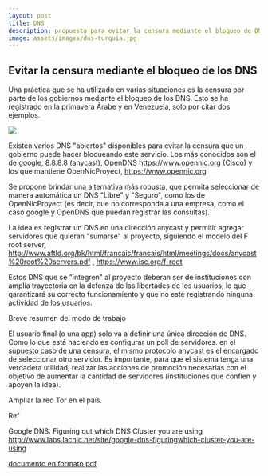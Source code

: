 ```yaml
---
layout: post
title: DNS
description: propuesta para evitar la censura mediante el bloqueo de DNS
image: assets/images/dns-turquia.jpg
---
```


## Evitar la censura mediante el bloqueo de los DNS

Una práctica que se ha utilizado en varias situaciones es la censura por parte de los gobiernos mediante el bloqueo de los DNS. Esto se ha registrado en la primavera Árabe y en Venezuela, solo por citar dos ejemplos.

![](https://dbellomo.github.io/digi/assets/images/dns-turquia.jpg)

Existen varios DNS "abiertos" disponibles para evitar la censura que un gobierno puede hacer bloqueando este servicio. Los más conocidos son el de google, 8.8.8.8 (anycast), OpenDNS https://www.opennic.org (Cisco) y los que mantiene OpenNicProyect, https://www.opennic.org

Se propone brindar una alternativa más robusta, que permita seleccionar de manera automática un DNS "Libre" y "Seguro", como los de OpenNicProyect (es decir, que no corresponda a una empresa, como el caso google y OpenDNS que puedan registrar las consultas).

La idea es registrar un DNS en una dirección anycast y permitir agregar servidores que quieran "sumarse" al proyecto, siguiendo el modelo del F root server, http://www.aftld.org/bk/html/francais/francais/html/meetings/docs/anycast%20root%20servers.pdf , https://www.isc.org/f-root

Estos DNS que se "integren" al proyecto deberan ser de instituciones con amplia trayectoria en la defenza de las libertades de los usuarios, lo que garantizará su correcto funcionamiento y que no esté registrando ninguna actividad de los usuarios.

Breve resumen del modo de trabajo

El usuario final (o una app) solo va a definir una única dirección de DNS. Como lo que está haciendo es configurar un poll de servidores. en el supuesto caso de una censura, el mismo protocolo anycast es el encargado de seleccionar otro servidor. Es importante, para que el sistema tenga una verdadera utilidad, realizar las acciones de promoción necesarias con el objetivo de aumentar la cantidad de servidores (instituciones que confíen y apoyen la idea).

Ampliar la red Tor en el país.


Ref

Google DNS: Figuring out which DNS Cluster you are using http://www.labs.lacnic.net/site/google-dns-figuringwhich-cluster-you-are-using

[documento en formato pdf](https://dbellomo.github.io/digi/DiGI-dbellomo-DNS.evitar.censura.pdf)
